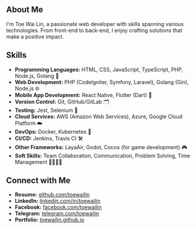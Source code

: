 ## About Me

I'm Toe Wai Lin, a passionate web developer with skills spanning various technologies. From front-end to back-end, I enjoy crafting solutions that make a positive impact.

## Skills

- **Programming Languages:** HTML, CSS, JavaScript, TypeScript, PHP, Node.js, Golang 🚀
- **Web Development:** PHP (CodeIgniter, Symfony, Laravel), Golang (Gin), Node.js 🌐
- **Mobile App Development:** React Native, Flutter (Dart) 📱
- **Version Control:** Git, GitHub/GitLab 🗂️
- **Testing:** Jest, Selenium 🧪
- **Cloud Services:** AWS (Amazon Web Services), Azure, Google Cloud Platform ☁️
- **DevOps:** Docker, Kubernetes 🐳
- **CI/CD:** Jenkins, Travis CI 🛠️
- **Other Frameworks:** LayaAir, Godot, Cocos (for game development) 🎮
- **Soft Skills:** Team Collaboration, Communication, Problem Solving, Time Management 🤝💬💡⏰

## Connect with Me

- **Resume:** [github.com/toewailin](https://toewailin.github.io/toewailin/)
- **LinkedIn:** [linkedin.com/in/toewailin](https://www.linkedin.com/in/toewailin/)
- **Facebook:** [facebook.com/toewailin](https://www.facebook.com/toewailin.dev)
- **Telegram:** [telegram.com/toewailin](https://t.me/aeiouzip)
- **Portfolio:** [toewailin.github.io](https://toewailin.github.io/)
